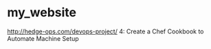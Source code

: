 # my_website
http://hedge-ops.com/devops-project/   4: Create a Chef Cookbook to Automate Machine Setup
